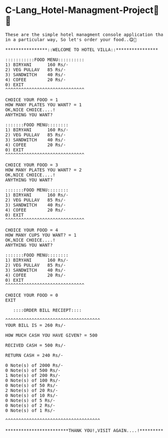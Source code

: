 # C-Lang_Hotel-Managment-Project🏨🍜
<pre>
These are the simple hotel managment console application that helps to manage you to customers food orders 
in a particular way, So let's order your food..😋🍛 

****************::WELCOME TO HOTEL VILLA::****************

:::::::::::FOOD MENU::::::::::
1) BIRYANI      160 Rs/-
2) VEG PULLAV   85 Rs/-
3) SANDWITCH    40 Rs/-
4) COFEE        20 Rs/-
0) EXIT
^^^^^^^^^^^^^^^^^^^^^^^^^^^^^^

CHOICE YOUR FOOD = 1
HOW MANY PLATES YOU WANT? = 1
OK,NICE CHOICE....!
ANYTHING YOU WANT?

:::::::FOOD MENU::::::::
1) BIRYANI      160 Rs/-
2) VEG PULLAV   85 Rs/-
3) SANDWITCH    40 Rs/-
4) COFEE        20 Rs/-
0) EXIT
^^^^^^^^^^^^^^^^^^^^^^^^^^^^^^

CHOICE YOUR FOOD = 3
HOW MANY PLATES YOU WANT? = 2
OK,NICE CHOICE....!
ANYTHING YOU WANT?

:::::::FOOD MENU::::::::
1) BIRYANI      160 Rs/-
2) VEG PULLAV   85 Rs/-
3) SANDWITCH    40 Rs/-
4) COFEE        20 Rs/-
0) EXIT
^^^^^^^^^^^^^^^^^^^^^^^^^^^^^^

CHOICE YOUR FOOD = 4
HOW MANY CUPS YOU WANT? = 1
OK,NICE CHOICE....!
ANYTHING YOU WANT?

:::::::FOOD MENU::::::::
1) BIRYANI      160 Rs/-
2) VEG PULLAV   85 Rs/-
3) SANDWITCH    40 Rs/-
4) COFEE        20 Rs/-
0) EXIT
^^^^^^^^^^^^^^^^^^^^^^^^^^^^^^

CHOICE YOUR FOOD = 0
EXIT

   ::::ORDER BILL RECIEPT::::

^^^^^^^^^^^^^^^^^^^^^^^^^^^^^^^^^^^^
YOUR BILL IS = 260 Rs/-

HOW MUCH CASH YOU HAVE GIVEN? = 500

RECIVED CASH = 500 Rs/-

RETURN CASH = 240 Rs/-

0 Note(s) of 2000 Rs/-
0 Note(s) of 500 Rs/-
1 Note(s) of 200 Rs/-
0 Note(s) of 100 Rs/-
0 Note(s) of 50 Rs/-
2 Note(s) of 20 Rs/-
0 Note(s) of 10 Rs/-
0 Note(s) of 5 Rs/-
0 Note(s) of 2 Rs/-
0 Note(s) of 1 Rs/-

^^^^^^^^^^^^^^^^^^^^^^^^^^^^^^^^^^^^

************************THANK YOU!,VISIT AGAIN....!************************
